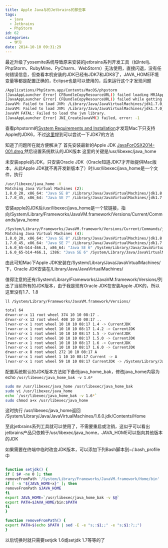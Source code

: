 ```yaml
---
title: Apple Java与的Jetbrains的那些事
tags:
  - java
  - Jetbrains
  - PhpStorm
id: 62
categories:
  - 学习
date: 2014-10-10 09:31:29
---
```


最近升级了yosemite系统导致原来安装的jetbrains系列开发工具（如Intellj、PhpStorm、RubyMine、PyCharm、WebStorm）无法使用，直接闪退，没有任何错误信息，但查看本机安装的JDK已经有JDK7和JDK8了，JAVA_HOME环境变量等都是配置正确的，Eclipse也是可以使用的，后来运行这个才发现问题<!--more-->

```bash
/Applications/PhpStorm.app/Contents/MacOS/phpstorm
[JavaAppLauncher Error] CFBundleCopyResourceURL() failed loading MRJApp.properties file
[JavaAppLauncher Error] CFBundleCopyResourceURL() failed while getting Resource/Java directory
JavaVM: Failed to load JVM: /Library/Java/JavaVirtualMachines/jdk1.7.0_45.jdk/Contents/Home/bundle/Libraries/libserver.dylib
JavaVM: Failed to load JVM: /Library/Java/JavaVirtualMachines/jdk1.7.0_45.jdk/Contents/Home/bundle/Libraries/libserver.dylib
JavaVM FATAL: Failed to load the jvm library.
[JavaAppLauncher Error] JNI_CreateJavaVM() failed, error: -1
```

查看phpstorm的[System Requirements and Installation](https://www.jetbrains.com/phpstorm/webhelp/system-requirements-and-installation.html)才发现Mac下只支持Apple的JDK6，不过[这里](https://intellij-support.jetbrains.com/entries/23455956-Selecting-the-JDK-version-the-IDE-will-run-under)提到可以尝试一下JDK7的方法

知道了问题所在就方便解决了
首先安装最新的Apple JDK [JavaForOSX2014-001.dmg
](http://support.apple.com/kb/DL1572)然后设置系统默认的JDK版本
这里的关键是/usr/libexec/java_home

未安装apple的JDK，只安装Oracle JDK（Oracle知道JDK7才开始提供Mac版本，从此Apple JDK就不再开发新版本了）时/usr/libexec/java_home是一个文件，执行

```bash
/usr/libexec/java_home -V
Matching Java Virtual Machines (2):
1.8.0_20, x86_64: "Java SE 8" /Library/Java/JavaVirtualMachines/jdk1.8.0_20.jdk/Contents/Home
1.7.0_45, x86_64: "Java SE 7" /Library/Java/JavaVirtualMachines/jdk1.7.0_45.jdk/Contents/Home
```

安装apple的JDK后/usr/libexec/java_home是一个软链接，指向/System/Library/Frameworks/JavaVM.framework/Versions/Current/Commands/java_home

```bash
/System/Library/Frameworks/JavaVM.framework/Versions/Current/Commands/java_home -V
Matching Java Virtual Machines (4):
1.8.0_20, x86_64: "Java SE 8" /Library/Java/JavaVirtualMachines/jdk1.8.0_20.jdk/Contents/Home
1.7.0_45, x86_64: "Java SE 7" /Library/Java/JavaVirtualMachines/jdk1.7.0_45.jdk/Contents/Home
1.6.0_65-b14-466.1, x86_64: "Java SE 6" /System/Library/Java/JavaVirtualMachines/1.6.0.jdk/Contents/Home
1.6.0_65-b14-466.1, i386: "Java SE 6" /System/Library/Java/JavaVirtualMachines/1.6.0.jdk/Contents/Home
```

由此可知Mac下Apple JDK安装在/System/Library/Java/JavaVirtualMachines/下，Oracle JDK安装在/Library/Java/JavaVirtualMachines/

值得注意的还有/System/Library/Frameworks/JavaVM.framework/Versions/列出了当前所有的JDK版本，由于我是现有Oracle JDK在安装Apple JDK的，所以这里没有1.7、1.8

```bash
ll /System/Library/Frameworks/JavaVM.framework/Versions/

total 64
drwxr-xr-x 11 root wheel 374 10 10 08:17 .
drwxr-xr-x 12 root wheel 408 10 10 08:17 ..
lrwxr-xr-x 1 root wheel 10 10 10 08:17 1.4 -> CurrentJDK
lrwxr-xr-x 1 root wheel 10 10 10 08:17 1.4.2 -> CurrentJDK
lrwxr-xr-x 1 root wheel 10 10 10 08:17 1.5 -> CurrentJDK
lrwxr-xr-x 1 root wheel 10 10 10 08:17 1.5.0 -> CurrentJDK
lrwxr-xr-x 1 root wheel 10 10 10 08:17 1.6 -> CurrentJDK
lrwxr-xr-x 1 root wheel 10 10 10 08:17 1.6.0 -> CurrentJDK
drwxr-xr-x 8 root wheel 272 10 10 08:17 A
lrwxr-xr-x 1 root wheel 1 10 10 08:17 Current -> A
lrwxr-xr-x 1 root wheel 59 10 10 08:17 CurrentJDK -> /System/Library/Java/JavaVirtualMachines/1.6.0.jdk/Contents
```

配置系统默认的JDK版本方法如下备份java_home_bak，修改java_home内容为echo `/usr/libexec/java_home_bak -v 1.6*`

```bash
sudo mv /usr/libexec/java_home /usr/libexec/java_home_bak
sudo vi /usr/libexec/java_home
echo `/usr/libexec/java_home_bak -v 1.6*`
sudo chmod a+x /usr/libexec/java_home
```

这时执行
/usr/libexec/java_home返回
/System/Library/Java/JavaVirtualMachines/1.6.0.jdk/Contents/Home

至此jetbrains系列工具就可以使用了，不需要重启或注销，这似乎可以看出jetbrains产品只依赖于/usr/libexec/java_home，JAVA_HOME可以指向其他版本的JDK

如果需要在终端中临时改变JDK版本，可以添加下列Bash脚本到~/.bash_profile中

```bash

function setjdk() {
if [ $# -ne 0 ]; then
removeFromPath '/System/Library/Frameworks/JavaVM.framework/Home/bin'
if [ -n "${JAVA_HOME+x}" ]; then
removeFromPath $JAVA_HOME
fi
export JAVA_HOME=`/usr/libexec/java_home_bak -v $@`
export PATH=$JAVA_HOME/bin:$PATH
fi
}

function removeFromPath() {
export PATH=$(echo $PATH | sed -E -e "s;:$1;;" -e "s;$1:?;;")
}

```

以后切换时就只需要setjdk 1.6或setjdk 1.7等等的了